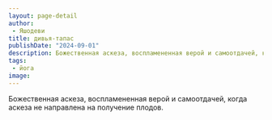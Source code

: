 ```yaml
---
layout: page-detail
author:
 - Яшодеви
title: дивья-тапас
publishDate: "2024-09-01"
description: Божественная аскеза, воспламененная верой и самоотдачей, когда аскеза не направлена на получение плодов.
tags:
 - йога
image: 
---
```


Божественная аскеза, воспламененная верой и самоотдачей, когда аскеза не направлена на получение плодов.

